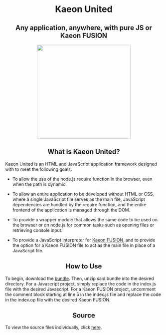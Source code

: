 <h1 align="center">Kaeon United</h1>
<h2 align="center">Any application, anywhere, with pure JS or Kaeon FUSION</h2>

<p align="center">
	<img src="https://quiksite.com/wp-content/uploads/2016/09/Javascript-Square.png" width="300px" height="300px"/>
</p>

<h2 align="center">What is Kaeon United?</h2>

Kaeon United is an HTML and JavaScript application framework designed with to meet the following goals:

* To allow the use of the node.js require function in the browser,
even when the path is dynamic.

* To allow an entire application to be developed without HTML or CSS,
where a single JavaScript file serves as the main file,
JavaScript dependencies are handled by the require function,
and the entire frontend of the application is managed through the DOM.

* To provide a wrapper module that allows the same code to be used on the browser or on node.js for common tasks such as opening files or retrieving console input.

* To provide a JavaScript interpreter for [Kaeon FUSION](https://github.com/Gallery-of-Kaeon/Kaeon-FUSION/blob/master/README.md),
and to provide the option for a Kaeon FUSION file to act as the main file in place of a JavaScript file.

<h2 align="center">How to Use</h2>

To begin, download the [bundle](https://github.com/Gallery-of-Kaeon/Kaeon-United/raw/master/Kaeon%20United/Bundle/Kaeon%20United.zip).
Then,
unzip said bundle into the desired directory.
For a Javascript project,
simply replace the code in the index.js file with the desired Javascript.
For a Kaeon FUSION project,
uncomment the comment block starting at line 5 in the index.js file and replace the code in the index.op file with the desired Kaeon FUSION.

<!-- <h2 align="center">Notes for Javascript Projects</h2> -->

<h2 align="center">Source</h2>

To view the source files individually,
click [here](https://github.com/Gallery-of-Kaeon/Kaeon-JS/tree/master/Kaeon%20United/Source).